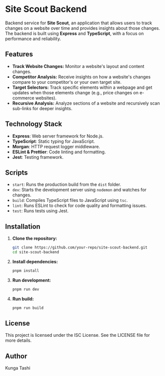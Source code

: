 # Site Scout Backend

Backend service for **Site Scout**, an application that allows users to track changes on a website over time and provides insights about those changes. The backend is built using **Express** and **TypeScript**, with a focus on performance and reliability.

## Features

- **Track Website Changes:** Monitor a website's layout and content changes.
- **Competitor Analysis:** Receive insights on how a website's changes compare to your competitor's or your own target site.
- **Target Selectors:** Track specific elements within a webpage and get updates when those elements change (e.g., price changes on e-commerce websites).
- **Recursive Analysis:** Analyze sections of a website and recursively scan sub-links for deeper insights.

## Technology Stack

- **Express**: Web server framework for Node.js.
- **TypeScript**: Static typing for JavaScript.
- **Morgan**: HTTP request logger middleware.
- **ESLint & Prettier**: Code linting and formatting.
- **Jest**: Testing framework.

## Scripts

- `start`: Runs the production build from the `dist` folder.
- `dev`: Starts the development server using `nodemon` and watches for changes.
- `build`: Compiles TypeScript files to JavaScript using `tsc`.
- `lint`: Runs ESLint to check for code quality and formatting issues.
- `test`: Runs tests using Jest.

## Installation

1. **Clone the repository:**

   ```bash
   git clone https://github.com/your-repo/site-scout-backend.git
   cd site-scout-backend
   ```

2. **Install dependencies:**
   ```bash
   pnpm install
   ```
3. **Run development:**
   ```bash
   pnpm run dev
   ```
4. **Run build:**
   ```bash
   pnpm run build
   ```

## License

This project is licensed under the ISC License. See the LICENSE file for more details.

## Author

Kunga Tashi
